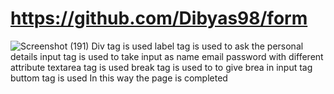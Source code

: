 # https://github.com/Dibyas98/form
![Screenshot (191)](https://github.com/Dibyas98/form/assets/125633895/85874682-4e11-4ceb-a7b1-f43dc434fa95)
Div tag is used
label tag is used to ask the personal details
input tag is used to take input as name email password with different attribute
textarea tag is used 
break tag is used to to give brea in input tag
buttom tag is used
In this way the page is completed
